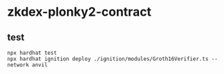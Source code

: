 # zkdex-plonky2-contract

## test
```
npx hardhat test
npx hardhat ignition deploy ./ignition/modules/Groth16Verifier.ts --network anvil
```